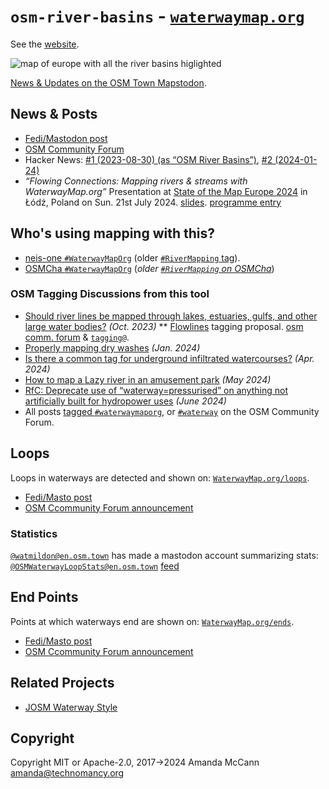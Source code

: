 # `osm-river-basins` - [`waterwaymap.org`](https://waterwaymap.org)

See the [website](https://waterwaymap.org).

![map of europe with all the river basins higlighted](https://waterwaymap.org/img/screenshot.png)

[News & Updates on the OSM Town Mapstodon](https://en.osm.town/@amapanda/tagged/WaterwayMapOrg).

## News & Posts

* [Fedi/Mastodon post](https://en.osm.town/@amapanda/110118513232919061)
* [OSM Community Forum](https://community.openstreetmap.org/t/osm-river-basins-website-to-show-how-are-rivers-in-osm-connected/102655)
* Hacker News: [#1 (2023-08-30) (as “OSM River Basins”)](https://news.ycombinator.com/item?id=37321292), [#2 (2024-01-24)](https://news.ycombinator.com/item?id=39110434)
* *“Flowing Connections: Mapping rivers & streams with WaterwayMap.org”* Presentation at [State of the Map Europe 2024](https://stateofthemap.eu/) in Łódź, Poland on Sun. 21st July 2024. [slides](https://waterwaymap.org/static/2024-07-21-sotmeu-waterway-presentation.pdf). [programme entry](https://cfp.openstreetmap.org.pl/state-of-the-map-europe-2024/talk/K8LF7U/)

## Who's using mapping with this?

* [neis-one `#WaterwayMapOrg`](https://resultmaps.neis-one.org/osm-changesets?comment=WaterwayMapOrg) (older [`#RiverMapping` tag](https://resultmaps.neis-one.org/osm-changesets?comment=RiverMapping)).
* [OSMCha `#WaterwayMapOrg`](https://osmcha.org/?filters=%7B%22metadata%22%3A%5B%7B%22label%22%3A%22hashtags%3D%23WaterwayMapOrg%22%2C%22value%22%3A%22hashtags%3D%23WaterwayMapOrg%22%7D%5D%7D) (_older [`#RiverMapping` on OSMCha](https://osmcha.org/?filters=%7B%22metadata%22%3A%5B%7B%22label%22%3A%22hashtags%3D%23RiverMapping%22%2C%22value%22%3A%22hashtags%3D%23RiverMapping%22%7D%5D%7D)_)

### OSM Tagging Discussions from this tool

* [Should river lines be mapped through lakes, estuaries, gulfs, and other large water bodies?](https://community.openstreetmap.org/t/should-river-lines-be-mapped-through-lakes-estuaries-gulfs-and-other-large-water-bodies/104438) _(Oct. 2023)_
 ** [Flowlines](https://wiki.openstreetmap.org/wiki/Proposal:Flowlines) tagging proposal. [osm comm. forum](https://community.openstreetmap.org/t/rfc-feature-proposal-flowlines/117361) & [`tagging@`](https://lists.openstreetmap.org/pipermail/tagging/2024-August/067978.html).
* [Properly mapping dry washes](https://community.openstreetmap.org/t/properly-mapping-dry-washes/108437) _(Jan. 2024)_
* [Is there a common tag for underground infiltrated watercourses?](https://community.openstreetmap.org/t/is-there-a-common-tag-for-underground-infiltrated-watercourses/111558) _(Apr. 2024)_
* [How to map a Lazy river in an amusement park](https://community.openstreetmap.org/t/how-to-map-a-lazy-river-in-an-amusement-park/113429) _(May 2024)_
* [RfC: Deprecate use of “waterway=pressurised” on anything not artificially built for hydropower uses](https://community.openstreetmap.org/t/rfc-deprecate-use-of-waterway-pressurised-on-anything-not-artificially-built-for-hydropower-uses/115222) _(June 2024)_
* All posts [tagged `#waterwaymaporg`](https://community.openstreetmap.org/tag/waterwaymaporg), or [`#waterway`](https://community.openstreetmap.org/tag/waterway) on the OSM Community Forum.

## Loops

Loops in waterways are detected and shown on: [`WaterwayMap.org/loops`](https://waterwaymap.org/loops).

* [Fedi/Masto post](https://en.osm.town/@amapanda/111658136395447174)
* [OSM Ccommunity Forum announcement](https://community.openstreetmap.org/t/the-wonders-of-early-medieval-fore-abbey-and-osm-river-topology-today-i-e-waterwaymap-org-is-going-around-in-circles/107497)

### Statistics

[`@watmildon@en.osm.town`](https://en.osm.town/@watmildon) has made a mastodon account summarizing stats: [`@OSMWaterwayLoopStats@en.osm.town`](https://en.osm.town/@OSMWaterwayLoopStats) [feed](https://en.osm.town/@OSMWaterwayLoopStats.rss)

## End Points

Points at which waterways end are shown on: [`WaterwayMap.org/ends`](https://waterwaymap.org/ends).

* [Fedi/Masto post](https://en.osm.town/@amapanda/111844170704856219)
* [OSM Ccommunity Forum announcement](https://community.openstreetmap.org/t/the-end-of-waterway-map/108632)


## Related Projects

* [JOSM Waterway Style](https://josm.openstreetmap.de/wiki/Styles/Waterways)

## Copyright

Copyright MIT or Apache-2.0, 2017→2024 Amanda McCann <amanda@technomancy.org>

